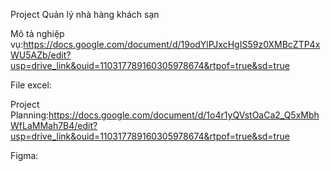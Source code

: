Project Quản lý nhà hàng khách sạn

Mô tả nghiệp vụ:https://docs.google.com/document/d/19odYlPJxcHgIS59z0XMBcZTP4xWU5AZb/edit?usp=drive_link&ouid=110317789160305978674&rtpof=true&sd=true

File excel:

Project Planning:https://docs.google.com/document/d/1o4r1yQVstOaCa2_Q5xMbhWfLaMMah7B4/edit?usp=drive_link&ouid=110317789160305978674&rtpof=true&sd=true

Figma:
